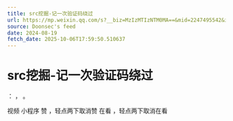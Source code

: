 ```yaml
---
title: src挖掘-记一次验证码绕过
url: https://mp.weixin.qq.com/s?__biz=MzIzMTIzNTM0MA==&mid=2247495542&idx=1&sn=11cabaee116caf66c11aa1293820363d
source: Doonsec's feed
date: 2024-08-19
fetch_date: 2025-10-06T17:59:50.510637
---
```


# src挖掘-记一次验证码绕过

：
，
。

视频
小程序
赞
，轻点两下取消赞
在看
，轻点两下取消在看